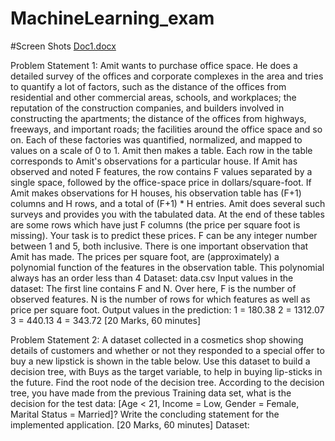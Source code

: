 # MachineLearning_exam
#Screen Shots
[Doc1.docx](https://github.com/kaustubhupadhye/MachineLearning_exam/files/9275500/Doc1.docx)


Problem Statement 1:
Amit wants to purchase office space. He does a detailed survey of the offices and corporate complexes in the area and tries to quantify a lot of factors, such as the distance of the offices from residential and other commercial areas, schools, and workplaces; the reputation of the construction companies, and builders involved in constructing the apartments; the distance of the offices from highways, freeways, and important roads; the facilities around the office space and so on.
Each of these factories was quantified, normalized, and mapped to values on a scale of 0 to 1. Amit then makes a table. Each row in the table corresponds to Amit's observations for a particular house. If Amit has observed and noted F features, the row contains F values separated by a single space, followed by the office-space price in dollars/square-foot. If Amit makes observations for H houses, his observation table has (F+1) columns and H rows, and a total of (F+1) * H entries.
Amit does several such surveys and provides you with the tabulated data. At the end of these tables are some rows which have just F columns (the price per square foot is missing). Your task is to predict these prices. F can be any integer number between 1 and 5, both inclusive.
There is one important observation that Amit has made. The prices per square foot, are (approximately) a polynomial function of the features in the observation table. This polynomial always has an order less than 4
Dataset: data.csv
Input values in the dataset:
The first line contains F and N. Over here, F is the number of observed features. N is the number of rows for which features as well as price per square foot.
Output values in the prediction:
1 = 180.38
2 = 1312.07
3 = 440.13
4 = 343.72
[20 Marks, 60 minutes]
 

Problem Statement 2:
A dataset collected in a cosmetics shop showing details of customers and whether or not they responded to a special offer to buy a new lipstick is shown in the table below. Use this dataset to build a decision tree, with Buys as the target variable, to help in buying lip-sticks in the future. Find the root node of the decision tree. According to the decision tree, you have made from the previous Training data set, what is the decision for the test data: [Age < 21, Income = Low, Gender = Female, Marital Status = Married]? Write the concluding statement for the implemented application.
[20 Marks, 60 minutes]
Dataset:
 

